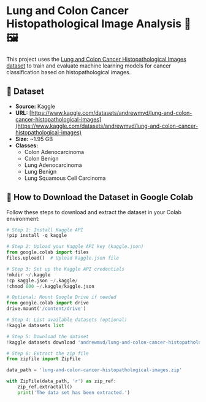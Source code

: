 # Lung and Colon Cancer Histopathological Image Analysis 🧬🖼️

This project uses the [Lung and Colon Cancer Histopathological Images dataset](https://www.kaggle.com/datasets/andrewmvd/lung-and-colon-cancer-histopathological-images) to train and evaluate machine learning models for cancer classification based on histopathological images.

## 📁 Dataset

- **Source:** Kaggle  
- **URL:** [https://www.kaggle.com/datasets/andrewmvd/lung-and-colon-cancer-histopathological-images](https://www.kaggle.com/datasets/andrewmvd/lung-and-colon-cancer-histopathological-images)  
- **Size:** ~1.95 GB  
- **Classes:**  
  - Colon Adenocarcinoma  
  - Colon Benign  
  - Lung Adenocarcinoma  
  - Lung Benign  
  - Lung Squamous Cell Carcinoma  

## 🧪 How to Download the Dataset in Google Colab

Follow these steps to download and extract the dataset in your Colab environment:

```python
# Step 1: Install Kaggle API
!pip install -q kaggle

# Step 2: Upload your Kaggle API key (kaggle.json)
from google.colab import files
files.upload()  # Upload kaggle.json file

# Step 3: Set up the Kaggle API credentials
!mkdir ~/.kaggle
!cp kaggle.json ~/.kaggle/
!chmod 600 ~/.kaggle/kaggle.json

# Optional: Mount Google Drive if needed
from google.colab import drive
drive.mount('/content/drive')

# Step 4: List available datasets (optional)
!kaggle datasets list

# Step 5: Download the dataset
!kaggle datasets download 'andrewmvd/lung-and-colon-cancer-histopathological-images'

# Step 6: Extract the zip file
from zipfile import ZipFile

data_path = 'lung-and-colon-cancer-histopathological-images.zip'

with ZipFile(data_path, 'r') as zip_ref:
    zip_ref.extractall()
    print('The data set has been extracted.')
